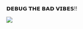 𝗗𝗘𝗕𝗨𝗚 𝗧𝗛𝗘 𝗕𝗔𝗗 𝗩𝗜𝗕𝗘𝗦!!
<p><img aling="center"src="https://user-images.githubusercontent.com/49580304/110318584-81067880-7fc2-11eb-8391-152d308e7f2b.gif"/></p>

